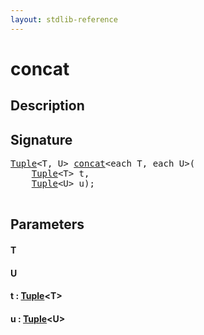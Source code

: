 ```yaml
---
layout: stdlib-reference
---
```


# concat

## Description





## Signature 

<pre>
<a href="/stdlib-reference/types/Tuple/index" class="code_type">Tuple</a>&lt;T, U&gt; <a href="/stdlib-reference/global-decls/concat">concat</a>&lt;<span class="code_keyword">each</span> T, <span class="code_keyword">each</span> U&gt;(
    <a href="/stdlib-reference/types/Tuple/index" class="code_type">Tuple</a>&lt;T&gt; <span class='code_param'>t</span>,
    <a href="/stdlib-reference/types/Tuple/index" class="code_type">Tuple</a>&lt;U&gt; <span class='code_param'>u</span>);

</pre>

## Parameters

#### T
#### U
#### t  : [Tuple](/stdlib-reference/types/Tuple/index)\<T\>
#### u  : [Tuple](/stdlib-reference/types/Tuple/index)\<U\>

